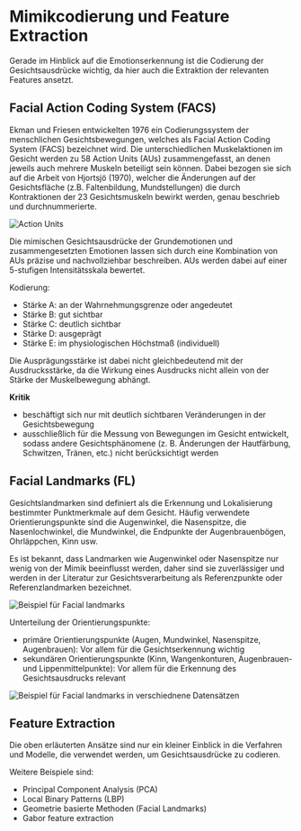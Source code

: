 # Mimikcodierung und Feature Extraction

Gerade im Hinblick auf die Emotionserkennung ist die Codierung der Gesichtsausdrücke wichtig, da hier auch die Extraktion der relevanten Features ansetzt.

<!-- #region -->
## Facial Action Coding System  (FACS)

Ekman und Friesen entwickelten 1976 ein Codierungssystem der menschlichen Gesichtsbewegungen, welches als Facial Action Coding System (FACS) bezeichnet wird. Die unterschiedlichen Muskelaktionen im Gesicht werden zu 58 Action Units (AUs) zusammengefasst, an denen jeweils auch mehrere Muskeln beteiligt sein können. Dabei bezogen sie sich auf die Arbeit von Hjortsjö (1970), welcher die Änderungen auf der Gesichtsfläche (z.B. Faltenbildung, Mundstellungen) die durch Kontraktionen der 23 Gesichtsmuskeln bewirkt werden, genau beschrieb und durchnummerierte.

![Action Units](./images/AUs.jpg)

Die mimischen Gesichtsausdrücke der Grundemotionen und zusammengesetzten Emotionen lassen sich durch eine Kombination von AUs präzise und nachvollziehbar beschreiben. 
AUs werden dabei auf einer 5-stufigen Intensitätsskala bewertet.

Kodierung:
   * Stärke A: an der Wahrnehmungsgrenze oder angedeutet
   * Stärke B: gut sichtbar
   * Stärke C: deutlich sichtbar
   * Stärke D: ausgeprägt
   * Stärke E: im physiologischen Höchstmaß (individuell)
   
Die Ausprägungsstärke ist dabei nicht gleichbedeutend mit der Ausdrucksstärke, da die Wirkung eines Ausdrucks nicht allein von der Stärke der Muskelbewegung abhängt. 
 

**Kritik**

* beschäftigt sich nur mit deutlich sichtbaren Veränderungen in der Gesichtsbewegung
* ausschließlich für die Messung von Bewegungen im Gesicht entwickelt, sodass andere Gesichtsphänomene (z. B. Änderungen der Hautfärbung, Schwitzen, Tränen, etc.) nicht berücksichtigt werden


<!-- #endregion -->

## Facial Landmarks (FL)

Gesichtslandmarken sind definiert als die Erkennung und Lokalisierung bestimmter Punktmerkmale auf dem Gesicht. Häufig verwendete Orientierungspunkte sind die Augenwinkel, die Nasenspitze, die Nasenlochwinkel, die Mundwinkel, die Endpunkte der Augenbrauenbögen, Ohrläppchen, Kinn usw. 

Es ist bekannt, dass Landmarken wie Augenwinkel oder Nasenspitze nur wenig von der Mimik beeinflusst werden, daher sind sie zuverlässiger und werden in der Literatur zur Gesichtsverarbeitung als Referenzpunkte oder Referenzlandmarken bezeichnet.

![Beispiel für Facial landmarks](./images/FacialLandmarks.png)

Unterteilung der Orientierungspunkte:
* primäre Orientierungspunkte (Augen, Mundwinkel, Nasenspitze, Augenbrauen): Vor allem für die Gesichtserkennung wichtig
* sekundären Orientierungspunkte (Kinn, Wangenkonturen, Augenbrauen- und Lippenmittelpunkte): Vor allem für die Erkennung des Gesichtsausdrucks relevant 

![Beispiel für Facial landmarks in verschiednene Datensätzen](./images/facialLandmarksDatasets.jpg)


## Feature Extraction
Die oben erläuterten Ansätze sind nur ein kleiner Einblick in die Verfahren und Modelle, die verwendet werden, um Gesichtsausdrücke zu codieren. 

Weitere Beispiele sind:
* Principal Component Analysis (PCA)
* Local Binary Patterns (LBP)
* Geometrie basierte Methoden (Facial Landmarks)
* Gabor feature extraction